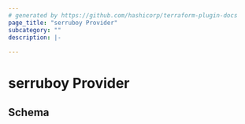 ```yaml
---
# generated by https://github.com/hashicorp/terraform-plugin-docs
page_title: "serruboy Provider"
subcategory: ""
description: |-
  
---
```


# serruboy Provider





<!-- schema generated by tfplugindocs -->
## Schema
